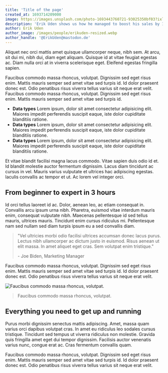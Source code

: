 ```yaml
---
title: 'Title of the page'
created_at: 1693714209000
image: https://images.unsplash.com/photo-1693443760721-93025350bf03?ixlib=rb-4.0.3&ixid=M3wxMjA3fDB8MHxwaG90by1wYWdlfHx8fGVufDB8fHx8fA%3D%3D&auto=format&fit=crop&w=1964&q=80
description: 'Erik Uden shows us how he managed to boost his sales by 1000% with this one simple trick investor hate! Guaranteed to work or your money back, we love casting spells after all'
author: Erik Uden
author_image: /images/people/erikuden-resized.webp
author_handle: '@ErikUden@mastodon.de'
---
```


Aliquet nec orci mattis amet quisque ullamcorper neque, nibh sem. At arcu, sit dui mi, nibh dui, diam eget aliquam. Quisque id at vitae feugiat egestas ac. Diam nulla orci at in viverra scelerisque eget. Eleifend egestas fringilla sapien.

Faucibus commodo massa rhoncus, volutpat. Dignissim sed eget risus enim. Mattis mauris semper sed amet vitae sed turpis id. Id dolor praesent donec est. Odio penatibus risus viverra tellus varius sit neque erat velit. Faucibus commodo massa rhoncus, volutpat. Dignissim sed eget risus enim. Mattis mauris semper sed amet vitae sed turpis id.

- **Data types** Lorem ipsum, dolor sit amet consectetur adipisicing elit. Maiores impedit perferendis suscipit eaque, iste dolor cupiditate blanditiis ratione.
- **Data types** Lorem ipsum, dolor sit amet consectetur adipisicing elit. Maiores impedit perferendis suscipit eaque, iste dolor cupiditate blanditiis ratione.
- **Data types** Lorem ipsum, dolor sit amet consectetur adipisicing elit. Maiores impedit perferendis suscipit eaque, iste dolor cupiditate blanditiis ratione.

Et vitae blandit facilisi magna lacus commodo. Vitae sapien duis odio id et. Id blandit molestie auctor fermentum dignissim. Lacus diam tincidunt ac cursus in vel. Mauris varius vulputate et ultrices hac adipiscing egestas. Iaculis convallis ac tempor et ut. Ac lorem vel integer orci.

## From beginner to expert in 3 hours

Id orci tellus laoreet id ac. Dolor, aenean leo, ac etiam consequat in. Convallis arcu ipsum urna nibh. Pharetra, euismod vitae interdum mauris enim, consequat vulputate nibh. Maecenas pellentesque id sed tellus mauris, ultrices mauris. Tincidunt enim cursus ridiculus mi. Pellentesque nam sed nullam sed diam turpis ipsum eu a sed convallis diam.

> "Vel ultricies morbi odio facilisi ultrices accumsan donec lacus purus. Lectus nibh ullamcorper ac dictum justo in euismod. Risus aenean ut elit massa. In amet aliquet eget cras. Sem volutpat enim tristique."
> 
> \- Joe Biden, Marketing Manager

Faucibus commodo massa rhoncus, volutpat. Dignissim sed eget risus enim. Mattis mauris semper sed amet vitae sed turpis id. Id dolor praesent donec est. Odio penatibus risus viverra tellus varius sit neque erat velit.

![Faucibus commodo massa rhoncus, volutpat.](https://images.unsplash.com/photo-1500648767791-00dcc994a43e?ixlib=rb-1.2.1&auto=format&fit=facearea&w=1310&h=873&q=80&facepad=3)

> Faucibus commodo massa rhoncus, volutpat.

## Everything you need to get up and running

Purus morbi dignissim senectus mattis adipiscing. Amet, massa quam varius orci dapibus volutpat cras. In amet eu ridiculus leo sodales cursus tristique. Tincidunt sed tempus ut viverra ridiculus non molestie. Gravida quis fringilla amet eget dui tempor dignissim. Facilisis auctor venenatis varius nunc, congue erat ac. Cras fermentum convallis quam.

Faucibus commodo massa rhoncus, volutpat. Dignissim sed eget risus enim. Mattis mauris semper sed amet vitae sed turpis id. Id dolor praesent donec est. Odio penatibus risus viverra tellus varius sit neque erat velit.
